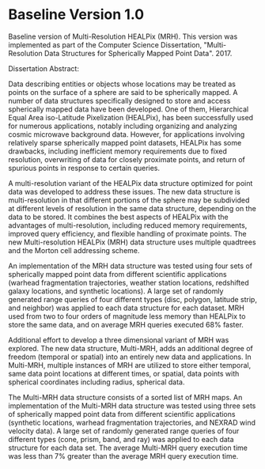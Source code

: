 # Baseline Version 1.0
Baseline version of Multi-Resolution HEALPix (MRH). This version was implemented as part of the Computer Science Dissertation, "Multi-Resolution Data Structures for Spherically Mapped Point Data". 2017.

Dissertation Abstract:

Data describing entities or objects whose locations may be treated as points on the surface of a sphere are said to be spherically mapped. A number of data structures specifically designed to store and access spherically mapped data have been developed. One of them, Hierarchical Equal Area iso-Latitude Pixelization (HEALPix), has been successfully used for numerous applications, notably including organizing and analyzing cosmic microwave background data. However, for applications involving relatively sparse spherically mapped point datasets, HEALPix has some drawbacks, including inefficient memory requirements due to fixed resolution, overwriting of data for closely proximate points, and return of spurious points in response to certain queries.

A multi-resolution variant of the HEALPix data structure optimized for point data was developed to address these issues. The new data structure is multi-resolution in that different portions of the sphere may be subdivided at different levels of resolution in the same data structure, depending on the data to be stored. It combines the best aspects of HEALPix with the advantages of multi-resolution, including reduced memory requirements, improved query efficiency, and flexible handling of proximate points. The new Multi-resolution HEALPix (MRH) data structure uses multiple quadtrees and the Morton cell addressing scheme.

An implementation of the MRH data structure was tested using four sets of spherically mapped point data from different scientific applications (warhead fragmentation trajectories, weather station locations, redshifted galaxy locations, and synthetic locations). A large set of randomly generated range queries of four different types (disc, polygon, latitude strip, and neighbor) was applied to each data structure for each dataset. MRH used from two to four orders of magnitude less memory than HEALPix to store the same data, and on average MRH queries executed 68% faster.

Additional effort to develop a three dimensional variant of MRH was explored. The new data structure, Multi-MRH, adds an additional degree of freedom (temporal or spatial) into an entirely new data and applications. In Multi-MRH, multiple instances of MRH are utilized to store either temporal, same data point locations at different times, or spatial, data points with spherical coordinates including radius, spherical data.

The Multi-MRH data structure consists of a sorted list of MRH maps. An implementation of the Multi-MRH data structure was tested using three sets of spherically mapped point data from different scientific applications (synthetic locations, warhead fragmentation trajectories, and NEXRAD wind velocity data). A large set of randomly generated range queries of four different types (cone, prism, band, and ray) was applied to each data structure for each data set. The average Multi-MRH query execution time was less than 7% greater than the average MRH query execution time.
